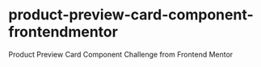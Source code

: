 # product-preview-card-component-frontendmentor
Product Preview Card Component Challenge from Frontend Mentor